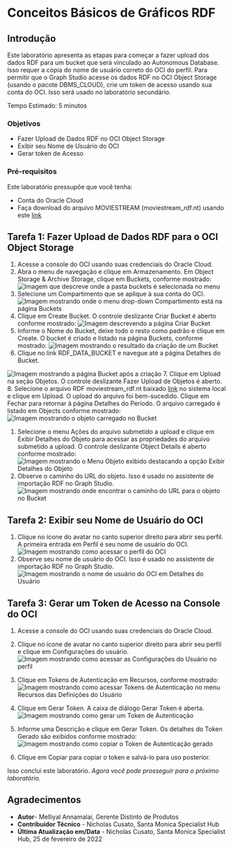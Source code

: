 # Conceitos Básicos de Gráficos RDF

## Introdução

Este laboratório apresenta as etapas para começar a fazer upload dos dados RDF para um bucket que será vinculado ao Autonomous Database. Isso requer a cópia do nome de usuário correto do OCI do perfil. Para permitir que o Graph Studio acesse os dados RDF no OCI Object Storage (usando o pacote DBMS\_CLOUD), crie um token de acesso usando sua conta do OCI. Isso será usado no laboratório secundário.

Tempo Estimado: 5 minutos

### Objetivos

*   Fazer Upload de Dados RDF no OCI Object Storage
*   Exibir seu Nome de Usuário do OCI
*   Gerar token de Acesso

### Pré-requisitos

Este laboratório pressupõe que você tenha:

*   Conta do Oracle Cloud
*   Faça download do arquivo MOVIESTREAM (moviestream\_rdf.nt) usando este [link](https://objectstorage.us-ashburn-1.oraclecloud.com/p/VEKec7t0mGwBkJX92Jn0nMptuXIlEpJ5XJA-A6C9PymRgY2LhKbjWqHeB5rVBbaV/n/c4u04/b/livelabsfiles/o/data-management-library-files/moviestream_rdf.nt)

## **Tarefa 1:** Fazer Upload de Dados RDF para o OCI Object Storage

1.  Acesse a console do OCI usando suas credenciais do Oracle Cloud.
2.  Abra o menu de navegação e clique em Armazenamento. Em Object Storage & Archive Storage, clique em Buckets, conforme mostrado: ![Imagem que descreve onde a pasta buckets é selecionada no menu](./images/buckets-folder.png)
3.  Selecione um Compartimento que se aplique à sua conta do OCI. ![Imagem mostrando onde o menu drop-down Compartimento está na página Buckets](./images/compartment-menu.png)
4.  Clique em Create Bucket. O controle deslizante Criar Bucket é aberto conforme mostrado: ![Imagem descrevendo a página Criar Bucket](./images/create-bucket.png)
5.  Informe o Nome do Bucket, deixe todo o resto como padrão e clique em Create. O bucket é criado e listado na página Buckets, conforme mostrado: ![Imagem mostrando o resultado da criação de um Bucket](./images/bucket-result.png)
6.  Clique no link RDF\_DATA\_BUCKET e navegue até a página Detalhes do Bucket.

![Imagem mostrando a página Bucket após a criação](./images/bucket-page.png) 7. Clique em Upload na seção Objetos. O controle deslizante Fazer Upload de Objetos é aberto. 8. Selecione o arquivo RDF moviestream\_rdf.nt baixado [link](https://objectstorage.us-ashburn-1.oraclecloud.com/p/VEKec7t0mGwBkJX92Jn0nMptuXIlEpJ5XJA-A6C9PymRgY2LhKbjWqHeB5rVBbaV/n/c4u04/b/livelabsfiles/o/data-management-library-files/moviestream_rdf.nt) no sistema local e clique em Upload. O upload do arquivo foi bem-sucedido. Clique em Fechar para retornar à página Detalhes do Período. O arquivo carregado é listado em Objects conforme mostrado: ![Imagem mostrando o objeto carregado no Bucket](./images/image-upload.png)

1.  Selecione o menu Ações do arquivo submetido a upload e clique em Exibir Detalhes do Objeto para acessar as propriedades do arquivo submetido a upload. O controle deslizante Object Details é aberto conforme mostrado: ![Imagem mostrando o Menu Objeto exibido destacando a opção Exibir Detalhes do Objeto](./images/object-details.png)
2.  Observe o caminho do URL do objeto. Isso é usado no assistente de importação RDF no Graph Studio. ![Imagem mostrando onde encontrar o caminho do URL para o objeto no Bucket](./images/url-path.png)

## **Tarefa 2:** Exibir seu Nome de Usuário do OCI

1.  Clique no ícone do avatar no canto superior direito para abrir seu perfil. A primeira entrada em Perfil é seu nome de usuário do OCI. ![Imagem mostrando como acessar o perfil do OCI](./images/oci-profile.png)
2.  Observe seu nome de usuário do OCI. Isso é usado no assistente de importação RDF no Graph Studio. ![Imagem mostrando o nome de usuário do OCI em Detalhes do Usuário](./images/oci-username.png)

## **Tarefa 3:** Gerar um Token de Acesso na Console do OCI

1.  Acesse a console do OCI usando suas credenciais do Oracle Cloud.
    
2.  Clique no ícone de avatar no canto superior direito para abrir seu perfil e clique em Configurações do usuário. ![Imagem mostrando como acessar as Configurações do Usuário no perfil](./images/user-settings.png)
    
3.  Clique em Tokens de Autenticação em Recursos, conforme mostrado: ![Imagem mostrando como acessar Tokens de Autenticação no menu Recursos das Definições do Usuário](./images/auth-tokens.png)
    
4.  Clique em Gerar Token. A caixa de diálogo Gerar Token é aberta. ![Imagem mostrando como gerar um Token de Autenticação](./images/gen-tokens.png)
    
5.  Informe uma Descrição e clique em Gerar Token. Os detalhes do Token Gerado são exibidos conforme mostrado: ![Imagem mostrando como copiar o Token de Autenticação gerado](./images/token-details.png)
    
6.  Clique em Copiar para copiar o token e salvá-lo para uso posterior.
    

Isso conclui este laboratório. _Agora você pode prosseguir para o próximo laboratório._

## Agradecimentos

*   **Autor**\- Melliyal Annamalai, Gerente Distinto de Produtos
*   **Contribuidor Técnico** - Nicholas Cusato, Santa Monica Specialist Hub
*   **Última Atualização em/Data** - Nicholas Cusato, Santa Monica Specialist Hub, 25 de fevereiro de 2022